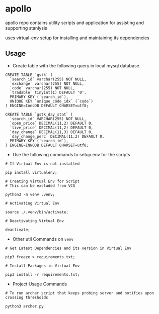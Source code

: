 # apollo
apollo repo contains utility scripts and application for assisting and supporting stanlysis

uses virtual-env setup for installing and maintaining its dependencies

## Usage
 - Create table with the following query in local mysql database.

```
CREATE TABLE `gstk` (
  `search_id` varchar(255) NOT NULL,
  `exchange` varchar(255) NOT NULL,
  `code` varchar(255) NOT NULL,
  `tradable` tinyint(1) DEFAULT '0',
  PRIMARY KEY (`search_id`),
  UNIQUE KEY `unique_code_idx` (`code`)
) ENGINE=InnoDB DEFAULT CHARSET=utf8;
```

```
CREATE TABLE `gstk_day_stat` (
  `search_id` VARCHAR(255) NOT NULL,
  `open_price` DECIMAL(11,2) DEFAULT 0,
  `live_price` DECIMAL(11,2) DEFAULT 0,
  `day_change` DECIMAL(11,3) DEFAULT 0,
  `day_change_perc` DECIMAL(11,2) DEFAULT 0,
  PRIMARY KEY (`search_id`),
) ENGINE=INNODB DEFAULT CHARSET=utf8;
```

  - Use the following commands to setup env for the scripts

  ```
  # If Virtual Env is not installed

  pip install virtualenv;
  ```
  ```
  # Creating Virtual Env for Script
  # This can be excluded from VCS

  python3 -m venv .venv;
  ```
  ```
  # Activating Virtual Env

  source ./.venv/bin/activate;
  ```
  ```
  # Deactivating Virtual Env

  deactivate;
  ```
  - Other util Commands on `venv`

  ```
  # Get Latest Dependencies and its version in Virtual Env

  pip3 freeze > requirements.txt;
  ```

  ```
  # Install Packages in Virtual Env

  pip3 install -r requirements.txt;
  ```
  - Project Usage Commands
  ```
  # To run archer script that keeps probing server and notifies upon crossing thresholds

  python3 archer.py
  ```


